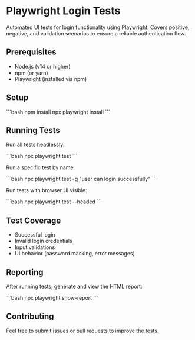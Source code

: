 # Playwright Login Tests

Automated UI tests for login functionality using Playwright. Covers positive, negative, and validation scenarios to ensure a reliable authentication flow.

## Prerequisites

- Node.js (v14 or higher)  
- npm (or yarn)  
- Playwright (installed via npm)

## Setup

\`\`\`bash
npm install
npx playwright install
\`\`\`

## Running Tests

Run all tests headlessly:

\`\`\`bash
npx playwright test
\`\`\`

Run a specific test by name:

\`\`\`bash
npx playwright test -g "user can login successfully"
\`\`\`

Run tests with browser UI visible:

\`\`\`bash
npx playwright test --headed
\`\`\`

## Test Coverage

- Successful login  
- Invalid login credentials  
- Input validations  
- UI behavior (password masking, error messages)

## Reporting

After running tests, generate and view the HTML report:

\`\`\`bash
npx playwright show-report
\`\`\`

## Contributing

Feel free to submit issues or pull requests to improve the tests.

